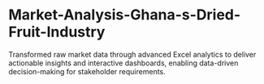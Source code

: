# Market-Analysis-Ghana-s-Dried-Fruit-Industry
Transformed raw market data through advanced Excel analytics to deliver actionable insights and interactive dashboards, enabling data-driven decision-making for stakeholder requirements.
